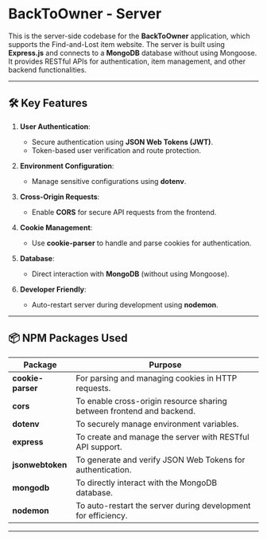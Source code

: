 # BackToOwner - Server

This is the server-side codebase for the **BackToOwner** application, which supports the Find-and-Lost item website. The server is built using **Express.js** and connects to a **MongoDB** database without using Mongoose. It provides RESTful APIs for authentication, item management, and other backend functionalities.

---

## 🛠️ Key Features

1. **User Authentication**:
   - Secure authentication using **JSON Web Tokens (JWT)**.
   - Token-based user verification and route protection.

2. **Environment Configuration**:
   - Manage sensitive configurations using **dotenv**.

3. **Cross-Origin Requests**:
   - Enable **CORS** for secure API requests from the frontend.

4. **Cookie Management**:
   - Use **cookie-parser** to handle and parse cookies for authentication.

5. **Database**:
   - Direct interaction with **MongoDB** (without using Mongoose).

6. **Developer Friendly**:
   - Auto-restart server during development using **nodemon**.

---

## 📦 NPM Packages Used

| Package           | Purpose                                                                 |
|--------------------|-------------------------------------------------------------------------|
| **cookie-parser**  | For parsing and managing cookies in HTTP requests.                    |
| **cors**           | To enable cross-origin resource sharing between frontend and backend. |
| **dotenv**         | To securely manage environment variables.                             |
| **express**        | To create and manage the server with RESTful API support.             |
| **jsonwebtoken**   | To generate and verify JSON Web Tokens for authentication.            |
| **mongodb**        | To directly interact with the MongoDB database.                      |
| **nodemon**        | To auto-restart the server during development for efficiency.         |

---



